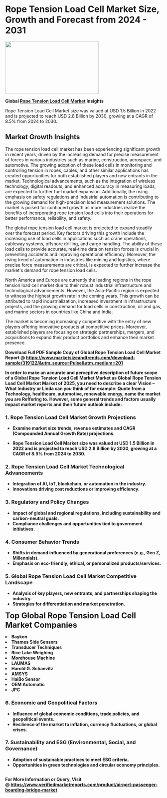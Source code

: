 <H1>Rope Tension Load Cell Market Size, Growth and Forecast from 2024 - 2031</H1><img class="aligncenter size-medium wp-image-584254" src="https://thirdeyenews.in/wp-content/uploads/2024/09/Global-Market-Research-300x168.jpeg" alt="" width="300" height="168" /><p><strong>Global&nbsp;<a href="https://www.marketsizeandtrends.com/download-sample/319122/&amp;utm_source=Pulse&amp;utm_medium=201">Rope Tension Load Cell Market</a> Insights</strong></p><p>Rope Tension Load Cell Market size was valued at USD 1.5 Billion in 2022 and is projected to reach USD 2.8 Billion by 2030, growing at a CAGR of 8.5% from 2024 to 2030.</p><p><h2>Market Growth Insights</h2> <p>The rope tension load cell market has been experiencing significant growth in recent years, driven by the increasing demand for precise measurement of forces in various industries such as marine, construction, aerospace, and automotive. The growing adoption of these load cells in monitoring and controlling tension in ropes, cables, and other similar applications has created opportunities for both established players and new entrants in the market. Technological advancements, such as the integration of wireless technology, digital readouts, and enhanced accuracy in measuring loads, are expected to further fuel market expansion. Additionally, the rising emphasis on safety regulations and industrial automation is contributing to the growing demand for high-precision load measurement solutions. The market is poised for continued growth as more industries realize the benefits of incorporating rope tension load cells into their operations for better performance, reliability, and safety.</p> <p><strong></strong></p> <p>The global rope tension load cell market is projected to expand steadily over the forecast period. Key factors driving this growth include the increasing use of load cells in applications such as crane operations, cableway systems, offshore drilling, and cargo handling. The ability of these load cells to provide accurate, real-time data on tension forces is crucial in preventing accidents and improving operational efficiency. Moreover, the rising trend of automation in industries like mining and logistics, where precise force measurements are critical, is expected to further increase the market's demand for rope tension load cells.</p> <p>North America and Europe are currently the leading regions in the rope tension load cell market due to their robust industrial infrastructure and technological advancements. However, the Asia-Pacific region is expected to witness the highest growth rate in the coming years. This growth can be attributed to rapid industrialization, increased investment in infrastructure projects, and the growing demand for load cells in construction, oil and gas, and marine sectors in countries like China and India.</p> <p>The market is becoming increasingly competitive with the entry of new players offering innovative products at competitive prices. Moreover, established players are focusing on strategic partnerships, mergers, and acquisitions to expand their product portfolios and enhance their market presence.</p> <p><strong></p><p><span class=""><strong>Download Full PDF Sample Copy of Global Rope Tension Load Cell Market Report</strong> @ <a href="https://www.marketsizeandtrends.com/download-sample/319122/&amp;utm_source=Pulse&amp;utm_medium=201" target="_blank">https://www.marketsizeandtrends.com/download-sample/319122/&amp;utm_source=Pulse&amp;utm_medium=201</a></span></p><p>In order to make an accurate and perceptive description of future scope of a Global&nbsp;Rope Tension Load Cell Market Market as Global&nbsp;Rope Tension Load Cell Market Market of 2025, you need to describe a clear Vision &ndash; What Industry or Linda can you think of for example: Quote from a Technology, healthcare, automotive, renewable energy, name the market you are Reffering to. However, some general trends and factors usually impact market reports and their future outlook include:</p><h3>1.&nbsp;<strong>Rope Tension Load Cell Market Growth Projections</strong></h3><ul><li>Examine market size trends, revenue estimates and CAGR (Compounded Annual Growth Rate) projections.</li><li><p>Rope Tension Load Cell Market size was valued at USD 1.5 Billion in 2022 and is projected to reach USD 2.8 Billion by 2030, growing at a CAGR of 8.5% from 2024 to 2030.</p></li></ul><h3>2.&nbsp;<strong>Rope Tension Load Cell Market Technological Advancements</strong></h3><ul><li>Integration of AI, IoT, blockchain, or automation in the industry.</li><li>Innovations driving cost reductions or improving efficiency.</li></ul><h3>3.&nbsp;<strong>Regulatory and Policy Changes</strong></h3><ul><li>Impact of global and regional regulations, including sustainability and carbon-neutral goals.</li><li>Compliance challenges and opportunities tied to government initiatives.</li></ul><h3>4.&nbsp;<strong>Consumer Behavior Trends</strong></h3><ul><li>Shifts in demand influenced by generational preferences (e.g., Gen Z, Millennials).</li><li>Emphasis on eco-friendly, ethical, or personalized products/services.</li></ul><h3>5.&nbsp;<strong>Global Rope Tension Load Cell Market Competitive Landscape</strong></h3><ul><li>Analysis of key players, new entrants, and partnerships shaping the industry.</li><li>Strategies for differentiation and market penetration.</li></ul><p data-pm-slice="1 1 []"><span style="color: inherit; font-family: inherit; font-size: 25px;">Top Global Rope Tension Load Cell Market Companies</span></p><div class="" data-test-id=""><p><li>Baykon</li><li> Thames Side Sensors</li><li> Transducer Techniques</li><li> Rice Lake Weighing</li><li> Morehouse Machine</li><li> LAUMAS</li><li> Harold G. Schaevitz</li><li> AMSYS</li><li> HaiBo Sensor</li><li> OEM Automatic</li><li> JPC</li></p></div><h3>6.&nbsp;<strong>Economic and Geopolitical Factors</strong></h3><ul><li>Influence of global economic conditions, trade policies, and geopolitical events.</li><li>Resilience of the market to inflation, currency fluctuations, or global crises.</li></ul><h3>7.&nbsp;<strong>Sustainability and ESG (Environmental, Social, and Governance)</strong></h3><ul><li>Adoption of sustainable practices to meet ESG criteria.</li><li>Opportunities in green technologies and circular economy principles.</li></ul><h2><strong style="font-size: 14px;">For More Information or Query, Visit @&nbsp;</strong><a style="background-color: #ffffff; font-size: 14px;" href="https://www.marketsizeandtrends.com/report/rope-tension-load-cell-market/" target="_blank">https://www.verifiedmarketreports.com/product/airport-passenger-boarding-bridge-market</a></h2>
